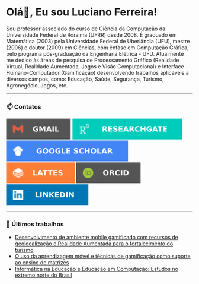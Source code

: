 # Olá👋, Eu sou Luciano Ferreira!

Sou professor associado do curso de Ciência da Computação da Universidade Federal de Roraima (UFRR) desde 2008. É graduado em Matemática (2003) pela Universidade Federal de Uberlândia (UFU), mestre (2006) e doutor (2009) em Ciências, com ênfase em Computação Gráfica, pelo programa pós-graduação da Engenharia Elétrica - UFU. Atualmente me dedico às áreas de pesquisa de Processamento Gráfico (Realidade Virtual, Realidade Aumentada, Jogos e Visão Computacional) e Interface Humano-Computador (Gamificação) desenvolvendo trabalhos aplicáveis a diversos campos, como: Educação, Saúde, Segurança, Turismo, Agronegócio, Jogos, etc.

---

### 📫 Contatos
[![Gmail](img/badge-gmail.svg)](mailto:fsluciano.ufrr@gmail.com)
[![ResearchGate](img/badge-researchgate.svg)](https://www.researchgate.net/profile/Luciano-Silva-61)
[![Google Scholar](img/badge-google-scholar.svg)](https://scholar.google.com/citations?user=zM-PHG8AAAAJ&hl=pt-BR)
[![Lattes Badge](img/badge-lattes.svg)](http://lattes.cnpq.br/0130858112372443)
[![Orcid Badge](img/badge-orcid.svg)](https://orcid.org/0000-0003-1743-4932)
[![LinkedIn](img/badge-linkedin.svg)](https://www.linkedin.com/in/luciano-ferreira-silva-74082421a/)

---

### 📰 Últimos trabalhos
* [Desenvolvimento de ambiente mobile gamificado com recursos de geolocalização e Realidade Aumentada para o fortalecimento do turismo](https://www.researchgate.net/publication/376776087_DESENVOLVIMENTO_DE_AMBIENTE_MOBILE_GAMIFICADO_COM_RECURSOS_DE_GEOLOCALIZACAO_E_REALIDADE_AUMENTADA_PARA_O_FORTALECIMENTO_DO_TURISMO)
* [O uso da aprendizagem móvel e técnicas de gamificação como suporte ao ensino de matrizes](https://www.researchgate.net/publication/356863704_O_uso_da_aprendizagem_movel_e_tecnicas_de_gamificacao_como_suporte_ao_ensino_de_matrizes?_tp=eyJjb250ZXh0Ijp7ImZpcnN0UGFnZSI6InByb2ZpbGUiLCJwYWdlIjoicHJvZmlsZSJ9fQ)
* [Informática na Educação e Educação em Computação: Estudos no extremo norte do Brasil](https://www.researchgate.net/profile/Luciano-Silva-61#:~:text=Inform%C3%A1tica%20na%20Educa%C3%A7%C3%A3o%20e%20Educa%C3%A7%C3%A3o%20em%20Computa%C3%A7%C3%A3o%3A%20Estudos%20no%20extremo%20norte%20do%20Brasil)
